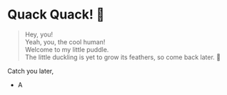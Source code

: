 # Quack Quack! 🦆  

> Hey, you!  
> Yeah, you, the cool human!  
> Welcome to my little puddle.  
> The little duckling is yet to grow its feathers, so come back later. 🚧  


Catch you later,  
- A  
